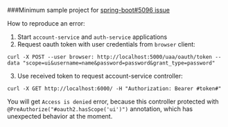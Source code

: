 ###Minimum sample project for [spring-boot#5096 issue](https://github.com/spring-projects/spring-boot/issues/5096)

How to reproduce an error:

1. Start `account-service` and `auth-service` applications
2. Request oauth token with user credentials from `browser` client:

  `curl -X POST --user browser: http://localhost:5000/uaa/oauth/token --data "scope=ui&username=name&password=password&grant_type=password"`

3. Use received token to request account-service controller:

  `curl -X GET http://localhost:6000/ -H "Authorization: Bearer #token#"`
  
You will get `Access is denied` error, because this controller protected with `@PreAuthorize("#oauth2.hasScope('ui')")` annotation, which has unexpected behavior at the moment.

